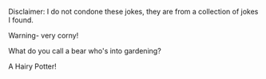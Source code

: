 Disclaimer: I do not condone these jokes, they are from a collection of jokes I found.

Warning- very corny!

What do you call a bear who's into gardening?

A Hairy Potter!

